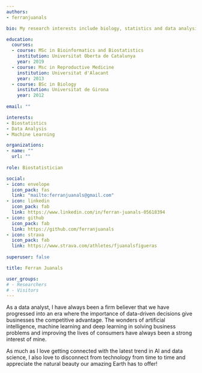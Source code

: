 ```yaml
---
authors:
- ferranjuanals

bio: My research interests include biology, statistics and data analysis.

education:
  courses:
  - course: MSc in Bioinformatics and Biostatistics
    institution: Universitat Oberta de Catalunya
    year: 2019
  - course: Msc in Reproductive Medicine
    institution: Universitat d'Alacant
    year: 2013
  - course: BSc in Biology
    institution: Universitat de Girona
    year: 2012
    
email: ""

interests:
- Biostatistics
- Data Analysis
- Machine Learning

organizations:
- name: ""
  url: ""
  
role: Biostatistician

social:
- icon: envelope
  icon_pack: fas
  link: "mailto:ferranjuanals@gmail.com"
- icon: linkedin
  icon_pack: fab
  link: https://www.linkedin.com/in/ferran-juanals-05618394
- icon: github
  icon_pack: fab
  link: https://github.com/ferranjuanals
- icon: strava
  icon_pack: fab
  link: https://www.strava.com/athletes/fjuanalsfigueras
  
superuser: false

title: Ferran Juanals

user_groups:
# - Researchers
# - Visitors
---
```


As a data analyst, I have always been a firm believer that we have progressed into an era where the importance of data-driven decisions give businesses the competitive advantage. The wonders of artificial intelligence, machine learning and deep learning in solving business problems and improving the lives of consumers have always been a strong interest of mine.

As much as I love getting connected with the latest trend in AI and data science, I also love to disconnect from technology from time to time and appreciate the natural beauty our amazing Earth has to offer!
